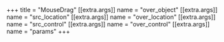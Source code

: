+++
title = "MouseDrag"
[[extra.args]]
name = "over_object"
[[extra.args]]
name = "src_location"
[[extra.args]]
name = "over_location"
[[extra.args]]
name = "src_control"
[[extra.args]]
name = "over_control"
[[extra.args]]
name = "params"
+++